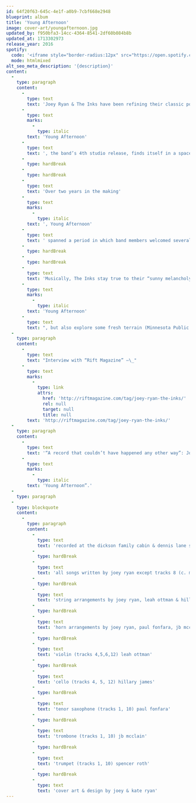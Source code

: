 ```yaml
---
id: 64f20f63-645c-4e1f-a0b9-7cbf668e2948
blueprint: album
title: 'Young Afternoon'
image: cover-art/youngafternoon.jpg
updated_by: f950bfa3-14cc-4364-8541-2df60b084b8b
updated_at: 1713302973
release_year: 2016
spotify:
  code: '<iframe style="border-radius:12px" src="https://open.spotify.com/embed/album/4KAQYnI2SAEPI5Fu48YOax?utm_source=generator&theme=0" width="100%" height="352" frameBorder="0" allowfullscreen="" allow="autoplay; clipboard-write; encrypted-media; fullscreen; picture-in-picture" loading="lazy"></iframe>'
  mode: htmlmixed
alt_seo_meta_description: '{description}'
content:
  -
    type: paragraph
    content:
      -
        type: text
        text: 'Joey Ryan & The Inks have been refining their classic pop sound for nearly a decade and '
      -
        type: text
        marks:
          -
            type: italic
        text: 'Young Afternoon'
      -
        type: text
        text: ', the band’s 4th studio release, finds itself in a space where familiar feels new. Perhaps their most introspective offering to date, the 12 tracks feature the craftsmanship and easy spirit that have become The Inks’ hallmark, but with a new sense of maturity and exploration.'
      -
        type: hardBreak
      -
        type: hardBreak
      -
        type: text
        text: 'Over two years in the making'
      -
        type: text
        marks:
          -
            type: italic
        text: ', Young Afternoon'
      -
        type: text
        text: ' spanned a period in which band members welcomed several new additions to their families. While the responsibilities of marriage and fatherhood made already precious recording time even more difficult to come by, they also provided the band with some rich new experiences to draw from. This new lens brought further lyrical maturity, without sacrificing the joy found in their soaring harmonies and intricately textured instrumentation.'
      -
        type: hardBreak
      -
        type: hardBreak
      -
        type: text
        text: 'Musically, The Inks stay true to their “sunny melancholy” vibe on '
      -
        type: text
        marks:
          -
            type: italic
        text: 'Young Afternoon'
      -
        type: text
        text: ", but also explore some fresh terrain (Minnesota Public Radio). Seemingly disparate reference points, like the psychedelic rock of Tame Impala and the jangly pop melodies of an early Kinks record, somehow come together in a way that feels natural. Joey’s vocals have a distinct clarity and sincerity on this record and the musicianship is especially crisp throughout, having been honed over the past 8+ years and countless hours spent rehearsing, performing and recording. \_"
  -
    type: paragraph
    content:
      -
        type: text
        text: "Interview with “Rift Magazine” –\_"
      -
        type: text
        marks:
          -
            type: link
            attrs:
              href: 'http://riftmagazine.com/tag/joey-ryan-the-inks/'
              rel: null
              target: null
              title: null
        text: 'http://riftmagazine.com/tag/joey-ryan-the-inks/'
  -
    type: paragraph
    content:
      -
        type: text
        text: '“A record that couldn’t have happened any other way”: Joey Ryan & The Inks on the Making of'
      -
        type: text
        marks:
          -
            type: italic
        text: 'Young Afternoon”.'
  -
    type: paragraph
  -
    type: blockquote
    content:
      -
        type: paragraph
        content:
          -
            type: text
            text: 'recorded at the dickson family cabin & dennis lane studios'
          -
            type: hardBreak
          -
            type: text
            text: 'all songs written by joey ryan except tracks 8 (c. mitchell & ryan), 10 (m. mitchell & ryan) & 11 (c. mitchell)'
          -
            type: hardBreak
          -
            type: text
            text: 'string arrangements by joey ryan, leah ottman & hillary james'
          -
            type: hardBreak
          -
            type: text
            text: 'horn arrangements by joey ryan, paul fonfara, jb mcclain & spencer roth'
          -
            type: hardBreak
          -
            type: text
            text: 'violin (tracks 4,5,6,12) leah ottman'
          -
            type: hardBreak
          -
            type: text
            text: 'cello (tracks 4, 5, 12) hillary james'
          -
            type: hardBreak
          -
            type: text
            text: 'tenor saxophone (tracks 1, 10) paul fonfara'
          -
            type: hardBreak
          -
            type: text
            text: 'trombone (tracks 1, 10) jb mcclain'
          -
            type: hardBreak
          -
            type: text
            text: 'trumpet (tracks 1, 10) spencer roth'
          -
            type: hardBreak
          -
            type: text
            text: 'cover art & design by joey & kate ryan'
---
```

